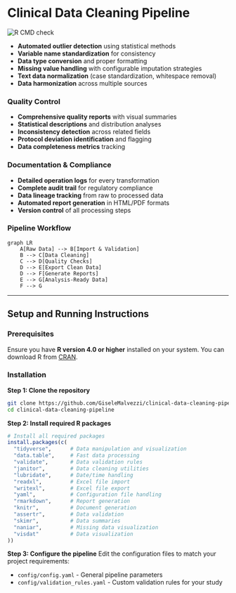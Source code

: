 # Clinical Data Cleaning Pipeline

![R CMD check](https://github.com/GiseleMalvezzi/clinical-data-cleaning-pipeline/actions/workflows/ci-check.yaml/badge.svg)

- **Automated outlier detection** using statistical methods
- **Variable name standardization** for consistency
- **Data type conversion** and proper formatting
- **Missing value handling** with configurable imputation strategies
- **Text data normalization** (case standardization, whitespace removal)
- **Data harmonization** across multiple sources
### Quality Control
- **Comprehensive quality reports** with visual summaries
- **Statistical descriptions** and distribution analyses
- **Inconsistency detection** across related fields
- **Protocol deviation identification** and flagging
- **Data completeness metrics** tracking
### Documentation & Compliance
- **Detailed operation logs** for every transformation
- **Complete audit trail** for regulatory compliance
- **Data lineage tracking** from raw to processed data
- **Automated report generation** in HTML/PDF formats
- **Version control** of all processing steps
### Pipeline Workflow
```mermaid
graph LR
    A[Raw Data] --> B[Import & Validation]
    B --> C[Data Cleaning]
    C --> D[Quality Checks]
    D --> E[Export Clean Data]
    D --> F[Generate Reports]
    E --> G[Analysis-Ready Data]
    F --> G
```
---
## Setup and Running Instructions
### Prerequisites
Ensure you have **R version 4.0 or higher** installed on your system. You can download R from [CRAN](https://www.r-project.org/).
### Installation
**Step 1: Clone the repository**
```bash
git clone https://github.com/GiseleMalvezzi/clinical-data-cleaning-pipeline.git
cd clinical-data-cleaning-pipeline
```
**Step 2: Install required R packages**
```r
# Install all required packages
install.packages(c(
  "tidyverse",      # Data manipulation and visualization
  "data.table",     # Fast data processing
  "validate",       # Data validation rules
  "janitor",        # Data cleaning utilities
  "lubridate",      # Date/time handling
  "readxl",         # Excel file import
  "writexl",        # Excel file export
  "yaml",           # Configuration file handling
  "rmarkdown",      # Report generation
  "knitr",          # Document generation
  "assertr",        # Data validation
  "skimr",          # Data summaries
  "naniar",         # Missing data visualization
  "visdat"          # Data visualization
))
```
**Step 3: Configure the pipeline**
Edit the configuration files to match your project requirements:
- `config/config.yaml` - General pipeline parameters
- `config/validation_rules.yaml` - Custom validation rules for your study
